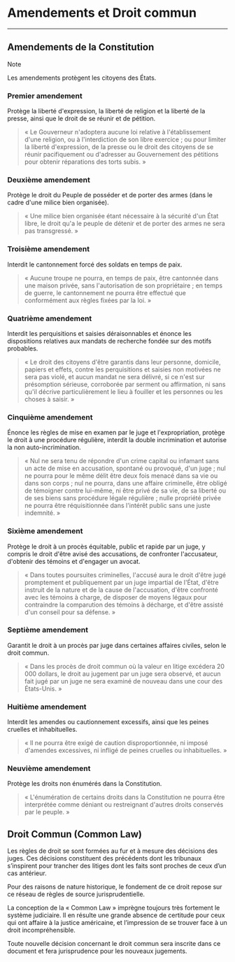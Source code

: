# Amendements et Droit commun

---

## Amendements de la Constitution

> [!NOTE]
> Les amendements protègent les citoyens des États.

### Premier amendement

Protège la liberté d'expression, la liberté de religion et la liberté de la presse, ainsi que le droit de se réunir et de pétition.

> « Le Gouverneur n'adoptera aucune loi relative à l'établissement d'une religion, ou à l'interdiction de son libre exercice ; ou pour limiter la liberté d'expression, de la presse ou le droit des citoyens de se réunir pacifiquement ou d'adresser au Gouvernement des pétitions pour obtenir réparations des torts subis. »

### Deuxième amendement

Protège le droit du Peuple de posséder et de porter des armes (dans le cadre d'une milice bien organisée).

> « Une milice bien organisée étant nécessaire à la sécurité d'un État libre, le droit qu'a le peuple de détenir et de porter des armes ne sera pas transgressé. »

### Troisième amendement

Interdit le cantonnement forcé des soldats en temps de paix.

> « Aucune troupe ne pourra, en temps de paix, être cantonnée dans une maison privée, sans l'autorisation de son propriétaire ; en temps de guerre, le cantonnement ne pourra être effectué que conformément aux règles fixées par la loi. »

### Quatrième amendement

Interdit les perquisitions et saisies déraisonnables et énonce les dispositions relatives aux mandats de recherche fondée sur des motifs probables.

> « Le droit des citoyens d'être garantis dans leur personne, domicile, papiers et effets, contre les perquisitions et saisies non motivées ne sera pas violé, et aucun mandat ne sera délivré, si ce n'est sur présomption sérieuse, corroborée par serment ou affirmation, ni sans qu'il décrive particulièrement le lieu à fouiller et les personnes ou les choses à saisir. »

### Cinquième amendement

Énonce les règles de mise en examen par le juge et l'expropriation, protège le droit à une procédure régulière, interdit la double incrimination et autorise la non auto-incrimination.

> « Nul ne sera tenu de répondre d'un crime capital ou infamant sans un acte de mise en accusation, spontané ou provoqué, d'un juge ; nul ne pourra pour le même délit être deux fois menacé dans sa vie ou dans son corps ; nul ne pourra, dans une affaire criminelle, être obligé de témoigner contre lui-même, ni être privé de sa vie, de sa liberté ou de ses biens sans procédure légale régulière ; nulle propriété privée ne pourra être réquisitionnée dans l'intérêt public sans une juste indemnité. »

### Sixième amendement

Protège le droit à un procès équitable, public et rapide par un juge, y compris le droit d'être avisé des accusations, de confronter l'accusateur, d'obtenir des témoins et d'engager un avocat.

> « Dans toutes poursuites criminelles, l'accusé aura le droit d'être jugé promptement et publiquement par un juge impartial de l'État, d'être instruit de la nature et de la cause de l'accusation, d'être confronté avec les témoins à charge, de disposer de moyens légaux pour contraindre la comparution des témoins à décharge, et d'être assisté d'un conseil pour sa défense. »

### Septième amendement

Garantit le droit à un procès par juge dans certaines affaires civiles, selon le droit commun.

> « Dans les procès de droit commun où la valeur en litige excédera 20 000 dollars, le droit au jugement par un juge sera observé, et aucun fait jugé par un juge ne sera examiné de nouveau dans une cour des États-Unis. »

### Huitième  amendement

Interdit les amendes ou cautionnement excessifs, ainsi que les peines cruelles et inhabituelles.

> « Il ne pourra être exigé de caution disproportionnée, ni imposé d'amendes excessives, ni infligé de peines cruelles ou inhabituelles. »

### Neuvième amendement

Protège les droits non énumérés dans la Constitution.

> « L'énumération de certains droits dans la Constitution ne pourra être interprétée comme déniant ou restreignant d'autres droits conservés par le peuple. »

## Droit Commun (Common Law)

Les règles de droit se sont formées au fur et à mesure des décisions des juges. Ces décisions constituent des précédents dont les tribunaux s’inspirent pour trancher des litiges dont les faits sont proches de ceux d’un cas antérieur.

Pour des raisons de nature historique, le fondement de ce droit repose sur ce réseau de règles de source jurisprudentielle.

La conception de la « Common Law » imprègne toujours très fortement le système judiciaire. Il en résulte une grande absence de certitude pour ceux qui ont affaire à la justice américaine, et l’impression de se trouver face à un droit incompréhensible.

Toute nouvelle décision concernant le droit commun sera inscrite dans ce document et fera jurisprudence pour les nouveaux jugements.
